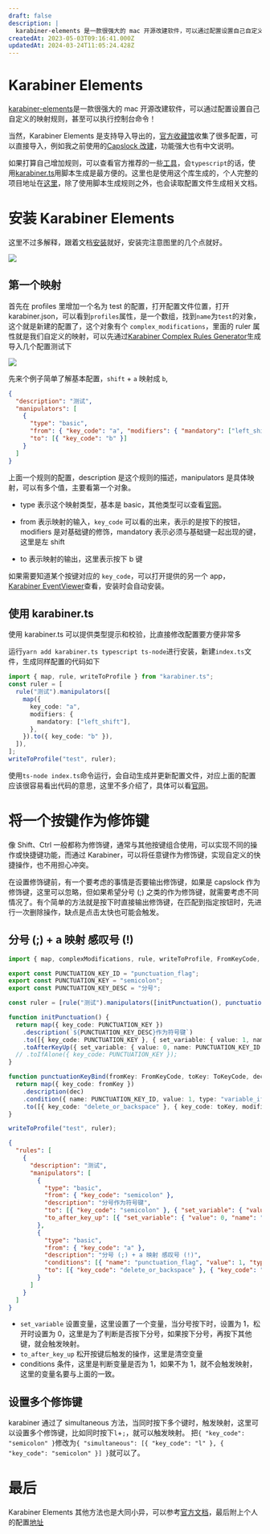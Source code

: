 ```yaml
---
draft: false
description: |
  karabiner-elements 是一款很强大的 mac 开源改建软件，可以通过配置设置自己自定义的映射规则，甚至可以执行控制台命令！
createdAt: 2023-05-03T09:16:41.000Z
updatedAt: 2024-03-24T11:05:24.428Z
---
```


# Karabiner Elements

[karabiner-elements](https://karabiner-elements.pqrs.org/)是一款很强大的 mac 开源改建软件，可以通过配置设置自己自定义的映射规则，甚至可以执行控制台命令！

当然，Karabiner Elements 是支持导入导出的，[官方收藏馆](https://ke-complex-modifications.pqrs.org/)收集了很多配置，可以直接导入，例如我之前使用的[Capslock 改建](https://github.com/Vonng/Capslock)，功能强大也有中文说明。

如果打算自己增加规则，可以查看官方推荐的一些[工具](https://karabiner-elements.pqrs.org/docs/json/external-json-generators)，会`typescript`的话，使用[karabiner.ts](https://github.com/evan-liu/karabiner.ts)用脚本生成是最方便的。这里也是使用这个库生成的，个人完整的项目地址在[这里](https://github.com/yjrhgvbn/karabiner-config)，除了使用脚本生成规则之外，也会读取配置文件生成相关文档。

# 安装 Karabiner Elements

这里不过多解释，跟着文档[安装](https://karabiner-elements.pqrs.org/docs/getting-started/installation/)就好，安装完注意图里的几个点就好。

![](https://jsd.cdn.zzko.cn/gh/yjrhgvbn/blog-rsc@main/public/tool/d-NGhjWuHcl8FmbmFspyd.png)

## 第一个映射

首先在 profiles 里增加一个名为 test 的配置，打开配置文件位置，打开 karabiner.json，可以看到`profiles`属性，是一个数组，找到`name`为`test`的对象，这个就是新建的配置了，这个对象有个 `complex_modifications`，里面的 ruler 属性就是我们自定义的映射，可以先通过[Karabiner Complex Rules Generator](https://genesy.github.io/karabiner-complex-rules-generator/)生成导入几个配置测试下

![](https://jsd.cdn.zzko.cn/gh/yjrhgvbn/blog-rsc@main/public/tool/5dPls3OAWWU4UqlCiUpIa.png)

先来个例子简单了解基本配置，`shift` + `a` 映射成 `b`,

```json
{
  "description": "测试",
  "manipulators": [
    {
      "type": "basic",
      "from": { "key_code": "a", "modifiers": { "mandatory": ["left_shift"] } },
      "to": [{ "key_code": "b" }]
    }
  ]
}
```

上面一个规则的配置，description 是这个规则的描述，manipulators 是具体映射，可以有多个值，主要看第一个对象。

* type 表示这个映射类型，基本是 basic，其他类型可以查看[官网](https://karabiner-elements.pqrs.org/docs/json/complex-modifications-manipulator-definition/other-types/)。

* from 表示映射的输入，`key_code` 可以看的出来，表示的是按下的按钮，modifiers 是对基础键的修饰，mandatory 表示必须与基础键一起出现的键，这里是左 shift

* to 表示映射的输出，这里表示按下 b 键

如果需要知道某个按键对应的 `key_code`，可以打开提供的另一个 app，[Karabiner EventViewer](https://karabiner-elements.pqrs.org/docs/manual/operation/eventviewer/)查看，安装时会自动安装。

## 使用 karabiner.ts

使用 karabiner.ts 可以提供类型提示和校验，比直接修改配置要方便非常多

运行`yarn add karabiner.ts typescript ts-node`进行安装，新建`index.ts`文件，生成同样配置的代码如下

```typescript
import { map, rule, writeToProfile } from "karabiner.ts";
const ruler = [
  rule("测试").manipulators([
    map({
      key_code: "a",
      modifiers: {
        mandatory: ["left_shift"],
      },
    }).to({ key_code: "b" }),
  ]),
];
writeToProfile("test", ruler);
```

使用`ts-node index.ts`命令运行，会自动生成并更新配置文件，对应上面的配置应该很容易看出代码的意思，这里不多介绍了，具体可以看[官网](https://github.com/evan-liu/karabiner.ts)。

# 将一个按键作为修饰键

像 Shift、Ctrl 一般都称为修饰键，通常与其他按键组合使用，可以实现不同的操作或快捷键功能，而通过 Karabiner，可以将任意键作为修饰键，实现自定义的快捷操作，也不用担心冲突。

在设置修饰键前，有一个要考虑的事情是否要输出修饰键，如果是 capslock 作为修饰键，这里可以忽略，但如果希望分号 (;) 之类的作为修饰键，就需要考虑不同情况了。有个简单的方法就是按下时直接输出修饰键，在匹配到指定按钮时，先进行一次删除操作，缺点是点击太快也可能会触发。

## 分号 (;) + a 映射 感叹号 (!)

```typescript
import { map, complexModifications, rule, writeToProfile, FromKeyCode, ToKeyCode } from "karabiner.ts";

export const PUNCTUATION_KEY_ID = "punctuation_flag";
export const PUNCTUATION_KEY = "semicolon";
export const PUNCTUATION_KEY_DESC = "分号";

const ruler = [rule("测试").manipulators([initPunctuation(), punctuationKeyBind("a", "1", "分号 (;) + a 映射 感叹号 (!)")])];

function initPunctuation() {
  return map({ key_code: PUNCTUATION_KEY })
    .description(`${PUNCTUATION_KEY_DESC}作为符号键`)
    .to([{ key_code: PUNCTUATION_KEY }, { set_variable: { value: 1, name: PUNCTUATION_KEY_ID } }])
    .toAfterKeyUp({ set_variable: { value: 0, name: PUNCTUATION_KEY_ID } });
  // .toIfAlone({ key_code: PUNCTUATION_KEY });
}

function punctuationKeyBind(fromKey: FromKeyCode, toKey: ToKeyCode, dec: string = "") {
  return map({ key_code: fromKey })
    .description(dec)
    .condition({ name: PUNCTUATION_KEY_ID, value: 1, type: "variable_if" })
    .to([{ key_code: "delete_or_backspace" }, { key_code: toKey, modifiers: ["left_shift"] }]);
}

writeToProfile("test", ruler);
```

```json
{
  "rules": [
    {
      "description": "测试",
      "manipulators": [
        {
          "type": "basic",
          "from": { "key_code": "semicolon" },
          "description": "分号作为符号键",
          "to": [{ "key_code": "semicolon" }, { "set_variable": { "value": 1, "name": "punctuation_flag" } }],
          "to_after_key_up": [{ "set_variable": { "value": 0, "name": "punctuation_flag" } }]
        },
        {
          "type": "basic",
          "from": { "key_code": "a" },
          "description": "分号 (;) + a 映射 感叹号 (!)",
          "conditions": [{ "name": "punctuation_flag", "value": 1, "type": "variable_if" }],
          "to": [{ "key_code": "delete_or_backspace" }, { "key_code": "1", "modifiers": ["left_shift"] }]
        }
      ]
    }
  ]
}
```

* `set_variable` 设置变量，这里设置了一个变量，当分号按下时，设置为 1，松开时设置为 0，这里是为了判断是否按下分号，如果按下分号，再按下其他键，就会触发映射。
* `to_after_key_up` 松开按键后触发的操作，这里是清空变量
* conditions 条件，这里是判断变量是否为 1，如果不为 1，就不会触发映射，这里的变量名要与上面的一致。

## 设置多个修饰键

karabiner 通过了 simultaneous 方法，当同时按下多个键时，触发映射，这里可以设置多个修饰键，比如同时按下`l`+`;`，就可以触发映射。
把`{ "key_code": "semicolon" }`修改为`{ "simultaneous": [{ "key_code": "l" }, { "key_code": "semicolon" }] }`就可以了。

# 最后

Karabiner Elements 其他方法也是大同小异，可以参考[官方文档](https://karabiner-elements.pqrs.org/docs/json/complex-modifications-manipulator-definition/)，最后附上个人的配置[地址](https://github.com/yjrhgvbn/karabiner-config)
